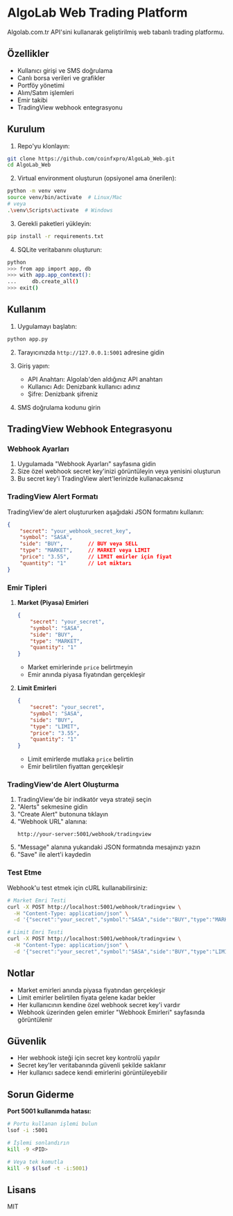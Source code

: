 # AlgoLab Web Trading Platform

Algolab.com.tr API'sini kullanarak geliştirilmiş web tabanlı trading platformu.

## Özellikler

- Kullanıcı girişi ve SMS doğrulama
- Canlı borsa verileri ve grafikler
- Portföy yönetimi
- Alım/Satım işlemleri
- Emir takibi
- TradingView webhook entegrasyonu

## Kurulum

1. Repo'yu klonlayın:
```bash
git clone https://github.com/coinfxpro/AlgoLab_Web.git
cd AlgoLab_Web
```

2. Virtual environment oluşturun (opsiyonel ama önerilen):
```bash
python -m venv venv
source venv/bin/activate  # Linux/Mac
# veya
.\venv\Scripts\activate  # Windows
```

3. Gerekli paketleri yükleyin:
```bash
pip install -r requirements.txt
```

4. SQLite veritabanını oluşturun:
```bash
python
>>> from app import app, db
>>> with app.app_context():
...     db.create_all()
>>> exit()
```

## Kullanım

1. Uygulamayı başlatın:
```bash
python app.py
```

2. Tarayıcınızda `http://127.0.0.1:5001` adresine gidin

3. Giriş yapın:
   - API Anahtarı: Algolab'den aldığınız API anahtarı
   - Kullanıcı Adı: Denizbank kullanıcı adınız
   - Şifre: Denizbank şifreniz

4. SMS doğrulama kodunu girin

## TradingView Webhook Entegrasyonu

### Webhook Ayarları

1. Uygulamada "Webhook Ayarları" sayfasına gidin
2. Size özel webhook secret key'inizi görüntüleyin veya yenisini oluşturun
3. Bu secret key'i TradingView alert'lerinizde kullanacaksınız

### TradingView Alert Formatı

TradingView'de alert oluştururken aşağıdaki JSON formatını kullanın:

```json
{
    "secret": "your_webhook_secret_key",
    "symbol": "SASA",
    "side": "BUY",        // BUY veya SELL
    "type": "MARKET",     // MARKET veya LIMIT
    "price": "3.55",      // LIMIT emirler için fiyat
    "quantity": "1"       // Lot miktarı
}
```

### Emir Tipleri

1. **Market (Piyasa) Emirleri**
   ```json
   {
       "secret": "your_secret",
       "symbol": "SASA",
       "side": "BUY",
       "type": "MARKET",
       "quantity": "1"
   }
   ```
   - Market emirlerinde `price` belirtmeyin
   - Emir anında piyasa fiyatından gerçekleşir

2. **Limit Emirleri**
   ```json
   {
       "secret": "your_secret",
       "symbol": "SASA",
       "side": "BUY",
       "type": "LIMIT",
       "price": "3.55",
       "quantity": "1"
   }
   ```
   - Limit emirlerde mutlaka `price` belirtin
   - Emir belirtilen fiyattan gerçekleşir

### TradingView'de Alert Oluşturma

1. TradingView'de bir indikatör veya strateji seçin
2. "Alerts" sekmesine gidin
3. "Create Alert" butonuna tıklayın
4. "Webhook URL" alanına:
   ```
   http://your-server:5001/webhook/tradingview
   ```
5. "Message" alanına yukarıdaki JSON formatında mesajınızı yazın
6. "Save" ile alert'i kaydedin

### Test Etme

Webhook'u test etmek için cURL kullanabilirsiniz:

```bash
# Market Emri Testi
curl -X POST http://localhost:5001/webhook/tradingview \
  -H "Content-Type: application/json" \
  -d '{"secret":"your_secret","symbol":"SASA","side":"BUY","type":"MARKET","quantity":"1"}'

# Limit Emri Testi
curl -X POST http://localhost:5001/webhook/tradingview \
  -H "Content-Type: application/json" \
  -d '{"secret":"your_secret","symbol":"SASA","side":"BUY","type":"LIMIT","price":"3.55","quantity":"1"}'
```

## Notlar

- Market emirleri anında piyasa fiyatından gerçekleşir
- Limit emirler belirtilen fiyata gelene kadar bekler
- Her kullanıcının kendine özel webhook secret key'i vardır
- Webhook üzerinden gelen emirler "Webhook Emirleri" sayfasında görüntülenir

## Güvenlik

- Her webhook isteği için secret key kontrolü yapılır
- Secret key'ler veritabanında güvenli şekilde saklanır
- Her kullanıcı sadece kendi emirlerini görüntüleyebilir

## Sorun Giderme

**Port 5001 kullanımda hatası:**
```bash
# Portu kullanan işlemi bulun
lsof -i :5001

# İşlemi sonlandırın
kill -9 <PID>

# Veya tek komutla
kill -9 $(lsof -t -i:5001)
```

## Lisans

MIT
